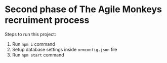 # Second phase of The Agile Monkeys recruiment process

Steps to run this project:

1. Run `npm i` command
2. Setup database settings inside `ormconfig.json` file
3. Run `npm start` command
